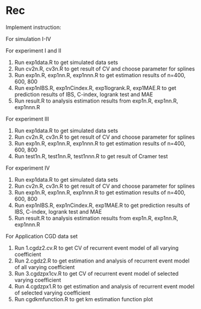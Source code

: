 # Rec

Implement instruction:

For simulation I-IV

For experiment I and II
1. Run exp1data.R to get simulated data sets
2. Run cv2n.R, cv3n.R to get result of CV and choose parameter for splines
3. Run exp1n.R, exp1nn.R, exp1nnn.R to get estimation results of n=400, 600, 800
4. Run exp1nIBS.R, exp1nCindex.R, exp1logrank.R, exp1MAE.R to get prediction results of IBS, C-index, logrank test and MAE
5. Run result.R to analysis estimation results from exp1n.R, exp1nn.R, exp1nnn.R

For experiment III
1. Run exp1data.R to get simulated data sets
2. Run cv2n.R, cv3n.R to get result of CV and choose parameter for splines
3. Run exp1n.R, exp1nn.R, exp1nnn.R to get estimation results of n=400, 600, 800
4. Run test1n.R, test1nn.R, test1nnn.R to get result of Cramer test

For experiment IV
1. Run exp1data.R to get simulated data sets
2. Run cv2n.R, cv3n.R to get result of CV and choose parameter for splines
3. Run exp1n.R, exp1nn.R, exp1nnn.R to get estimation results of n=400, 600, 800
4. Run exp1nIBS.R, exp1nCindex.R, exp1MAE.R to get prediction results of IBS, C-index, logrank test and MAE
5. Run result.R to analysis estimation results from exp1n.R, exp1nn.R, exp1nnn.R

For Application CGD data set

1. Run 1.cgdz2.cv.R to get CV of recurrent event model of all varying coefficient
2. Run 2.cgdz2.R to get estimation and analysis of recurrent event model of all varying coefficient
3. Run 3.cgdzpx1cv.R to get CV of recurrent event model of selected varying coefficient
4. Run 4.cgdzpx1.R to get estimation and analysis of recurrent event model of selected varying coefficient
5. Run cgdkmfunction.R to get km estimation function plot








